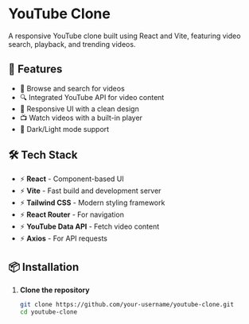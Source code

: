 # YouTube Clone

A responsive YouTube clone built using React and Vite, featuring video search, playback, and trending videos.

## 🚀 Features

- 🎥 Browse and search for videos
- 🔍 Integrated YouTube API for video content
- 🎨 Responsive UI with a clean design
- 📺 Watch videos with a built-in player
- 🌙 Dark/Light mode support

## 🛠️ Tech Stack

- ⚡ **React** - Component-based UI
- ⚡ **Vite** - Fast build and development server
- ⚡ **Tailwind CSS** - Modern styling framework
- ⚡ **React Router** - For navigation
- ⚡ **YouTube Data API** - Fetch video content
- ⚡ **Axios** - For API requests

## 📦 Installation

1. **Clone the repository**
   ```sh
   git clone https://github.com/your-username/youtube-clone.git
   cd youtube-clone
